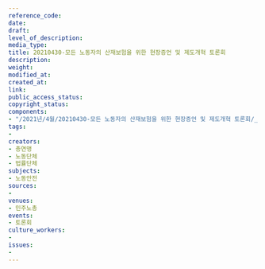 ```yaml
---
reference_code: 
date: 
draft: 
level_of_description: 
media_type: 
title: 20210430-모든 노동자의 산재보험을 위한 현장증언 및 제도개혁 토론회
description: 
weight: 
modified_at: 
created_at: 
link: 
public_access_status: 
copyright_status: 
components:
- "/2021년/4월/20210430-모든 노동자의 산재보험을 위한 현장증언 및 제도개혁 토론회/_1DX0053.jpg"
tags:
- 
creators:
- 총연맹
- 노동단체
- 법률단체
subjects:
- 노동안전
sources:
- 
venues:
- 민주노총
events:
- 토론회
culture_workers:
- 
issues:
- 
---
```

